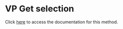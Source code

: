 <!---->
# VP Get selection

Click [here](https://developer.4d.com/docs/ViewPro/commands/vp-get-selection) to access the documentation for this method.

